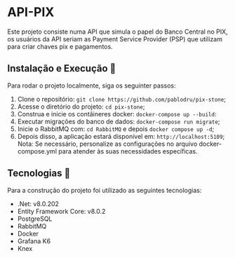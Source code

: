 # API-PIX

Este projeto consiste numa API que simula o papel do Banco Central no PIX, os usuários da API seriam as Payment Service Provider (PSP) que utilizam para criar chaves pix e pagamentos.

## Instalação e Execução 🚀

Para rodar o projeto localmente, siga os seguinter passos:

1. Clone o repositório: `git clone https://github.com/pablodru/pix-stone`;
2. Acesse o diretório do projeto: `cd pix-stone`;
3. Construa e inicie os contâineres docker: `docker-compose up --build`:
4. Executar migrações do banco de dados: `docker-compose run migrate`;
5. Inicie o RabbitMQ com: `cd RabbitMQ` e depois `docker compose up -d`;
6. Depois disso, a aplicação estará disponível em: `http://localhost:5109`;
Nota: Se necessário, personalize as configurações no arquivo docker-compose.yml para atender às suas necessidades específicas.

## Tecnologias 🔧

Para a construção do projeto foi utilizado as seguintes tecnologias:

- .Net: v8.0.202
- Entity Framework Core: v8.0.2
- PostgreSQL
- RabbitMQ
- Docker
- Grafana K6
- Knex
